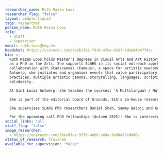 ```yaml
---
researcher_name: Ruth Razan Loos
researcher_flag: "false"
layout: people.liquid
tags: researcher
person_name: Ruth Razan Loos
role:
  - Staff
  - Supervisor
email: ruth.loos@kdg.be
headshot: https://ucarecdn.com/7b2b73b1-f870-476e-9357-5d16d4847f9c/
bio: >-
  Ruth Razan Loos holds Master's degrees in Visual Arts and Art History, as well
  as a PhD in the Arts. She supports SLARG in its social outreach approach. In
  collaboration with Stadscanvas (Fameus), a space for artistic newcomers in
  Antwerp, she initiates and organises events that value participatory
  practices, multiple artistic canons, storytelling, languages, scripts and
  solidarity. 

  At Sint Lucas Antwerp, she teaches the courses: 'A Multilingual / Multiscript World: Socio-Political and Artistic' and 'Islamic Knowledges and Aesthetic Practices', the latter with colleague-researcher Joud Toamah.

  She is part of the editorial board of Grounds, SLA's in-house research magazine, and is a member of the ARIA (Antwerp Research Institute for the Arts) Steering Committee.

  She supervises SLARG PhD researchers Danial Shah, Sammy Baloji and Garine Gokceyan, working alongside supervisors from the Visual and Digital Cultures Research Centre at the University of Antwerp.

  For the upcoming call PhD fellowships (Autumn 2025): She is interested in supervising PhD in the arts projects related to the Arabic script intertwined with Islam / the role of art in Islamic ways of knowing / sustainability and social justice from the Islamic perspective.
social_links: null
staff_flag: "false"
image_researcher:
  - https://ucarecdn.com/35ec83ac-5f39-4eb6-be8a-5ed6a07cd490/
status_of_research: finished
available_for_supervision: "false"
---
```

